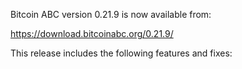 Bitcoin ABC version 0.21.9 is now available from:

  <https://download.bitcoinabc.org/0.21.9/>

This release includes the following features and fixes:
